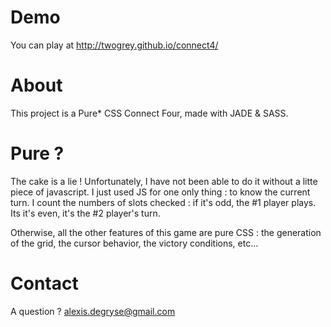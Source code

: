Demo
====

You can play at http://twogrey.github.io/connect4/

About
====

This project is a Pure* CSS Connect Four, made with JADE & SASS.

Pure ?
====

The cake is a lie ! Unfortunately, I have not been able to do it without a litte piece of javascript. 
I just used JS for one only thing : to know the current turn. I count the numbers of slots checked : if it's odd, the #1 player plays. Its it's even, it's the #2 player's turn.

Otherwise, all the other features of this game are pure CSS : the generation of the grid, the cursor behavior, the victory conditions, etc...

Contact
====

A question ? alexis.degryse@gmail.com

